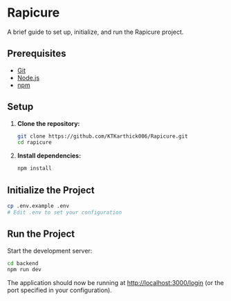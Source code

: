 # Rapicure

A brief guide to set up, initialize, and run the Rapicure project.

## Prerequisites

- [Git](https://git-scm.com/)
- [Node.js](https://nodejs.org/)
- [npm](https://www.npmjs.com/)

## Setup

1. **Clone the repository:**

   ```bash
   git clone https://github.com/KTKarthick006/Rapicure.git
   cd rapicure
   ```

2. **Install dependencies:**
   ```bash
   npm install
   ```

## Initialize the Project

```bash
cp .env.example .env
# Edit .env to set your configuration
```

## Run the Project

Start the development server:

```bash
cd backend
npm run dev
```

The application should now be running at [http://localhost:3000/login](http://localhost:3000) (or the port specified in your configuration).
